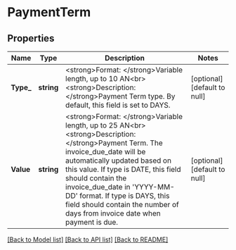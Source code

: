 # PaymentTerm

## Properties
Name | Type | Description | Notes
------------ | ------------- | ------------- | -------------
**Type_** | **string** | &lt;strong&gt;Format: &lt;/strong&gt;Variable length, up to 10 AN&lt;br&gt;&lt;strong&gt;Description: &lt;/strong&gt;Payment Term type. By default, this field is set to DAYS.  | [optional] [default to null]
**Value** | **string** | &lt;strong&gt;Format: &lt;/strong&gt;Variable length, up to 25 AN&lt;br&gt;&lt;strong&gt;Description: &lt;/strong&gt;Payment Term. The invoice_due_date will be automatically updated based on this value. If type is DATE, this field should contain the invoice_due_date in &#x27;YYYY-MM-DD&#x27; format. If type is DAYS, this field should contain the number of days from invoice date when payment is due.   | [optional] [default to null]

[[Back to Model list]](../README.md#documentation-for-models) [[Back to API list]](../README.md#documentation-for-api-endpoints) [[Back to README]](../README.md)

